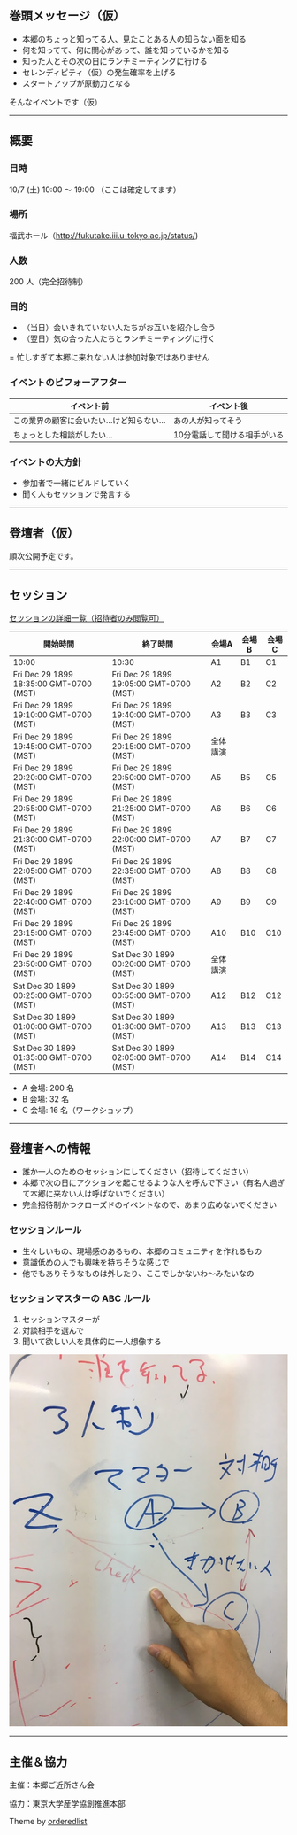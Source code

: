## 巻頭メッセージ（仮）

- 本郷のちょっと知ってる人、見たことある人の知らない面を知る
- 何を知ってて、何に関心があって、誰を知っているかを知る
- 知った人とその次の日にランチミーティングに行ける
- セレンディピティ（仮）の発生確率を上げる
- スタートアップが原動力となる

そんなイベントです（仮）

----

## 概要

### 日時

10/7 (土) 10:00 〜 19:00 （ここは確定してます）

### 場所

福武ホール（http://fukutake.iii.u-tokyo.ac.jp/status/)

### 人数

200 人（完全招待制）


### 目的

- （当日）会いきれていない人たちがお互いを紹介し合う
- （翌日）気の合った人たちとランチミーティングに行く

= 忙しすぎて本郷に来れない人は参加対象ではありません


### イベントのビフォーアフター

|  イベント前 | イベント後 |
|  ------ | ------ |
|  この業界の顧客に会いたい…けど知らない… | あの人が知ってそう |
|  ちょっとした相談がしたい… | 10分電話して聞ける相手がいる |


### イベントの大方針

- 参加者で一緒にビルドしていく
- 聞く人もセッションで発言する

----

## 登壇者（仮）

順次公開予定です。

----

## セッション

[セッションの詳細一覧（招待者のみ閲覧可）](https://scrapbox.io/hongoclub2017fall/)

|  開始時間 | 終了時間 | 会場A | 会場B | 会場C |
|  ------ | ------ | ------ | ------ | ------ |
|  10:00 | 10:30 | A1 | B1 | C1 |
|  Fri Dec 29 1899 18:35:00 GMT-0700 (MST) | Fri Dec 29 1899 19:05:00 GMT-0700 (MST) | A2 | B2 | C2 |
|  Fri Dec 29 1899 19:10:00 GMT-0700 (MST) | Fri Dec 29 1899 19:40:00 GMT-0700 (MST) | A3 | B3 | C3 |
|  Fri Dec 29 1899 19:45:00 GMT-0700 (MST) | Fri Dec 29 1899 20:15:00 GMT-0700 (MST) | 全体講演 |  |  |
|  Fri Dec 29 1899 20:20:00 GMT-0700 (MST) | Fri Dec 29 1899 20:50:00 GMT-0700 (MST) | A5 | B5 | C5 |
|  Fri Dec 29 1899 20:55:00 GMT-0700 (MST) | Fri Dec 29 1899 21:25:00 GMT-0700 (MST) | A6 | B6 | C6 |
|  Fri Dec 29 1899 21:30:00 GMT-0700 (MST) | Fri Dec 29 1899 22:00:00 GMT-0700 (MST) | A7 | B7 | C7 |
|  Fri Dec 29 1899 22:05:00 GMT-0700 (MST) | Fri Dec 29 1899 22:35:00 GMT-0700 (MST) | A8 | B8 | C8 |
|  Fri Dec 29 1899 22:40:00 GMT-0700 (MST) | Fri Dec 29 1899 23:10:00 GMT-0700 (MST) | A9 | B9 | C9 |
|  Fri Dec 29 1899 23:15:00 GMT-0700 (MST) | Fri Dec 29 1899 23:45:00 GMT-0700 (MST) | A10 | B10 | C10 |
|  Fri Dec 29 1899 23:50:00 GMT-0700 (MST) | Sat Dec 30 1899 00:20:00 GMT-0700 (MST) | 全体講演 |  |  |
|  Sat Dec 30 1899 00:25:00 GMT-0700 (MST) | Sat Dec 30 1899 00:55:00 GMT-0700 (MST) | A12 | B12 | C12 |
|  Sat Dec 30 1899 01:00:00 GMT-0700 (MST) | Sat Dec 30 1899 01:30:00 GMT-0700 (MST) | A13 | B13 | C13 |
|  Sat Dec 30 1899 01:35:00 GMT-0700 (MST) | Sat Dec 30 1899 02:05:00 GMT-0700 (MST) | A14 | B14 | C14 |

- A 会場: 200 名
- B 会場: 32 名
- C 会場: 16 名（ワークショップ）


----

## 登壇者への情報

- 誰か一人のためのセッションにしてください（招待してください）
- 本郷で次の日にアクションを起こせるような人を呼んで下さい（有名人過ぎて本郷に来ない人は呼ばないでください）
- 完全招待制かつクローズドのイベントなので、あまり広めないでください

### セッションルール

- 生々しいもの、現場感のあるもの、本郷のコミュニティを作れるもの
- 意識低めの人でも興味を持ちそうな感じで
- 他でもありそうなものは外したり、ここでしかないわ〜みたいなの


### セッションマスターの ABC ルール

1. セッションマスターが
1. 対談相手を選んで
1. 聞いて欲しい人を具体的に一人想像する

![ルール](./images/event_rule.JPG "ルール")

----

## 主催＆協力

主催：本郷ご近所さん会

協力：東京大学産学協創推進本部

Theme by [orderedlist](https://github.com/orderedlist)